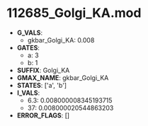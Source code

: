 # 112685_Golgi_KA.mod

- **G_VALS**:
  - gkbar_Golgi_KA: 0.008
- **GATES**:
  - a: 3
  - b: 1
- **SUFFIX**: Golgi_KA
- **GMAX_NAME**: gkbar_Golgi_KA
- **STATES**: ['a', 'b']
- **I_VALS**:
  - 6.3: 0.008000008345193715
  - 37: 0.008000020544863203
- **ERROR_FLAGS**: []
